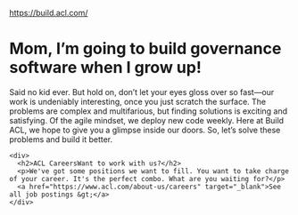 <a href="https://build.acl.com/">https://build.acl.com/</a><div id="articleHeader"><h1>Mom, I’m going to build governance software when I grow up!</h1></div>
      <p>Said no kid ever. But hold on, don’t let your eyes gloss over so fast—our work is undeniably interesting, once you just scratch the surface. The problems are complex and multifarious, but finding solutions is exciting and satisfying. Of the agile mindset, we deploy new code weekly. Here at Build ACL, we hope to give you a glimpse inside our doors. So, let’s solve these problems and build it better.</p>
    
    <div>
      <h2>ACL CareersWant to work with us?</h2>
      <p>We've got some positions we want to fill. You want to take charge of your career. It's the perfect combo. What are you waiting for?</p>
      <a href="https://www.acl.com/about-us/careers" target="_blank">See all job postings &gt;</a>
    </div>
  